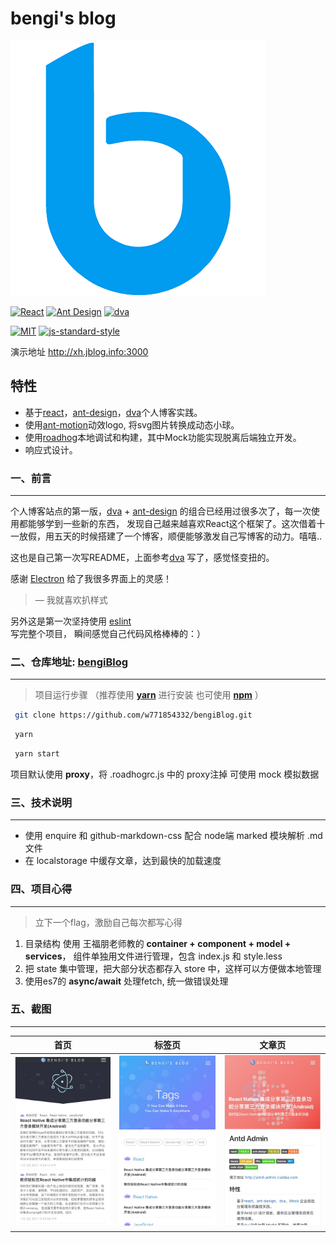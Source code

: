 # bengi's blog

![结构](./screenshot/bengi-blue.png)

[![React](https://img.shields.io/badge/react-^15.4.0-brightgreen.svg?style=flat-square)](https://github.com/facebook/react)
[![Ant Design](https://img.shields.io/badge/ant--design-^2.13.3-yellowgreen.svg?style=flat-square)](https://github.com/ant-design/ant-design)
[![dva](https://img.shields.io/badge/dva-^1.2.1-orange.svg?style=flat-square)](https://github.com/dvajs/dva)

[![MIT](https://img.shields.io/dub/l/vibe-d.svg?style=flat-square)](http://opensource.org/licenses/MIT)
[![js-standard-style](https://img.shields.io/badge/code%20style-standard-brightgreen.svg)](http://standardjs.com)

演示地址 <http://xh.jblog.info:3000>

## 特性

-   基于[react](https://github.com/facebook/react)，[ant-design](https://github.com/ant-design/ant-design)，[dva](https://github.com/dvajs/dva)个人博客实践。
-   使用[ant-motion](https://github.com/ant-design/ant-motion)动效logo, 将svg图片转换成动态小球。
-   使用[roadhog](https://github.com/sorrycc/roadhog)本地调试和构建，其中Mock功能实现脱离后端独立开发。
-   响应式设计。

### 一、前言 
***
个人博客站点的第一版，[dva](https://github.com/dvajs/dva) + [ant-design](https://github.com/ant-design/ant-design) 的组合已经用过很多次了，每一次使用都能够学到一些新的东西，
发现自己越来越喜欢React这个框架了。这次借着十一放假，用五天的时候搭建了一个博客，顺便能够激发自己写博客的动力。嘻嘻..

这也是自己第一次写README，上面参考[dva](https://github.com/dvajs/dva) 写了，感觉怪变扭的。

感谢 [Electron](https://github.com/electron/electron) 给了我很多界面上的灵感！ 
> — 我就喜欢扒样式

另外这是第一次坚持使用 [eslint](https://github.com/eslint/eslint) 写完整个项目， 瞬间感觉自己代码风格棒棒的：）
### 二、仓库地址: [bengiBlog](https://github.com/w771854332/bengiBlog)
***
> 项目运行步骤 （推荐使用 **[yarn](https://github.com/yarnpkg/yarn)** 进行安装 也可使用 **[npm](https://github.com/npm/npm)** ）
```bash
 git clone https://github.com/w771854332/bengiBlog.git
```
```bash
 yarn
```
```bash
 yarn start
```

项目默认使用 **proxy**，将 .roadhogrc.js 中的 proxy注掉 可使用 mock 模拟数据

### 三、技术说明
***
-   使用 enquire 和 github-markdown-css 配合 node端 marked 模块解析 .md 文件
-   在 localstorage 中缓存文章，达到最快的加载速度

### 四、项目心得
***
> 立下一个flag，激励自己每次都写心得

1.  目录结构 使用 王福朋老师教的 **container + component + model + services**，
组件单独用文件进行管理，包含 index.js 和 style.less 
2.  把 state 集中管理，把大部分状态都存入 store 中，这样可以方便做本地管理
3.  使用es7的 **async/await** 处理fetch, 统一做错误处理

### 五、截图
***
|首页|标签页|文章页|
|:--:|:--:|:--:|
|![首页](./screenshot/3.png)|![标签页](./screenshot/2.png)|![文章页](./screenshot/4.png)
